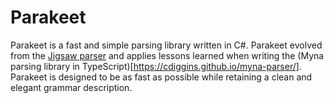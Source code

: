 # Parakeet

Parakeet is a fast and simple parsing library written in C#. Parakeet evolved from the [Jigsaw parser](https://www.codeproject.com/Articles/272494/Implementing-Programming-Languages-using-Csharp) and applies lessons learned when writing the (Myna parsing library in TypeScript)[https://cdiggins.github.io/myna-parser/]. Parakeet is designed to be as fast as possible while retaining a clean and elegant grammar description. 
